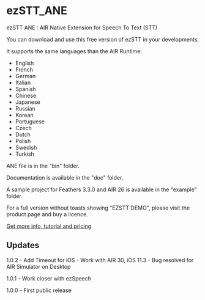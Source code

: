 # ezSTT_ANE

ezSTT ANE : AIR Native Extension for Speech To Text (STT)

You can download and use this free version of ezSTT in your developments.

It supports the same languages than the AIR Runtime:
- English
- French
- German
- Italian
- Spanish
- Chinese
- Japanese
- Russian
- Korean
- Portuguese
- Czech
- Dutch
- Polish
- Swedish
- Turkish

ANE file is in the "bin" folder.

Documentation is available in the "doc" folder.

A sample project for Feathers 3.3.0 and AIR 26 is available in the "example" folder.

For a full version without toasts showing "EZSTT DEMO", please visit the product page and buy a licence.

<a href="http://fabricemontfort.com/product/ezstt-ane-air-native-extension/">Get more info, tutorial and pricing</a>

## Updates

1.0.2 - Add Timeout for iOS - Work with AIR 30, iOS 11.3 - Bug resolved for AIR Simulator on Desktop

1.0.1 - Work closer with ezSpeech

1.0.0 - First public release

